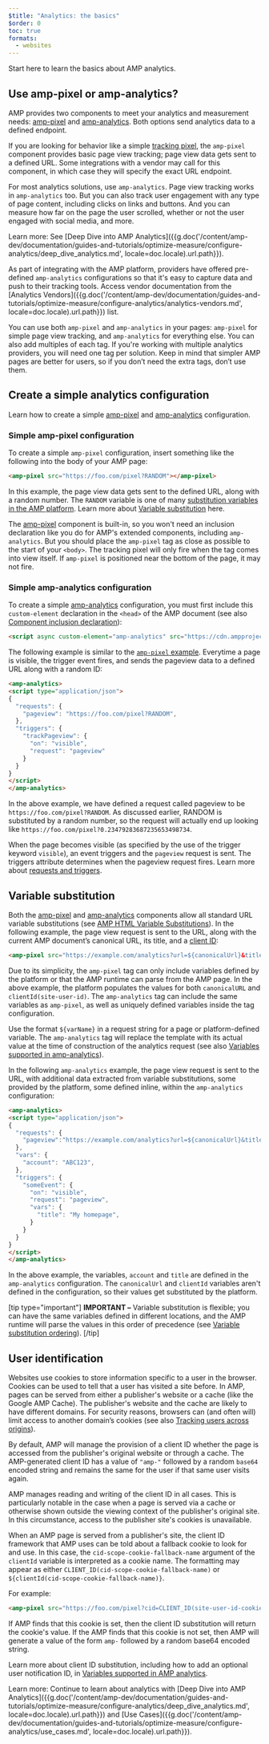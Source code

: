 ```yaml
---
$title: "Analytics: the basics"
$order: 0
toc: true
formats:
  - websites
---
```


Start here to learn the basics about AMP analytics.



## Use amp-pixel or amp-analytics?

AMP provides two components to meet your analytics and measurement needs:
[amp-pixel](/docs/reference/components/amp-pixel.html) and
[amp-analytics](/docs/reference/components/amp-analytics.html).
Both options send analytics data to a defined endpoint.

If you are looking for behavior like a simple
[tracking pixel](https://en.wikipedia.org/wiki/Web_beacon#Implementation),
the `amp-pixel` component provides basic page view tracking;
page view data gets sent to a defined URL.
Some integrations with a vendor may call for this component,
in which case they will specify the exact URL endpoint.

For most analytics solutions, use `amp-analytics`.
Page view tracking works in `amp-analytics` too.
But you can also track user engagement with any type of page content,
including clicks on links and buttons.
And you can measure how far on the page the user scrolled,
whether or not the user engaged with social media, and more.

Learn more: See [Deep Dive into AMP Analytics]({{g.doc('/content/amp-dev/documentation/guides-and-tutorials/optimize-measure/configure-analytics/deep_dive_analytics.md', locale=doc.locale).url.path}}).

As part of integrating with the AMP platform,
providers have offered pre-defined `amp-analytics` configurations
so that it's easy to capture data and push to their tracking tools.
Access vendor documentation from the
[Analytics Vendors]({{g.doc('/content/amp-dev/documentation/guides-and-tutorials/optimize-measure/configure-analytics/analytics-vendors.md', locale=doc.locale).url.path}}) list.

You can use both `amp-pixel` and `amp-analytics` in your pages:
`amp-pixel` for simple page view tracking,
and `amp-analytics` for everything else.
You can also add multiples of each tag.
If you're working with multiple analytics providers,
you will need one tag per solution.
Keep in mind that simpler AMP pages are better for users,
so if you don’t need the extra tags, don’t use them.

## Create a simple analytics configuration

Learn how to create a simple [amp-pixel](/docs/reference/components/amp-pixel.html) and [amp-analytics](/docs/reference/components/amp-analytics.html) configuration.

### Simple amp-pixel configuration

To create a simple `amp-pixel` configuration,
insert something like the following into the body of your AMP page:

```html
<amp-pixel src="https://foo.com/pixel?RANDOM"></amp-pixel>
```

In this example,
the page view data gets sent to the defined URL, along with a random number.
The `RANDOM` variable is one of many
[substitution variables in the AMP platform](https://github.com/ampproject/amphtml/blob/master/spec/amp-var-substitutions.md).
Learn more about
[Variable substitution](/docs/analytics/analytics_basics.html#variable-substitution) here.

The [amp-pixel](/docs/reference/components/amp-pixel.html)
component is built-in,
so you won't need an inclusion declaration like you do
for AMP's extended components, including `amp-analytics`.
But you should place the `amp-pixel` tag as close as possible
to the start of your `<body>`.
The tracking pixel will only fire when the tag comes into view itself.
If `amp-pixel` is positioned near the bottom of the page,
it may not fire.

### Simple amp-analytics configuration

To create a simple
[amp-analytics](/docs/reference/components/amp-analytics.html) configuration,
you must first include this `custom-element` declaration
in the `<head>` of the AMP document (see also
[Component inclusion declaration](/docs/reference/components.html)):

```html
<script async custom-element="amp-analytics" src="https://cdn.ampproject.org/v0/amp-analytics-0.1.js"></script>
```

The following example is similar to the [`amp-pixel` example](/docs/analytics/analytics_basics.html#simple-amp-pixel-configuration).
Everytime a page is visible,
the trigger event fires, and
sends the pageview data to a defined URL along with a random ID:

```html
<amp-analytics>
<script type="application/json">
{
  "requests": {
    "pageview": "https://foo.com/pixel?RANDOM",
  },
  "triggers": {
    "trackPageview": {
      "on": "visible",
      "request": "pageview"
    }
  }
}
</script>
</amp-analytics>
```

In the above example, we have defined a request called pageview to be `https://foo.com/pixel?RANDOM`. As discussed earlier, RANDOM is substituted by a random number, so the request will actually end up looking like `https://foo.com/pixel?0.23479283687235653498734`.

When the page becomes visible
(as specified by the use of the trigger keyword `visible`),
an event triggers and the `pageview` request is sent.
The triggers attribute determines when the pageview request fires.
Learn more about [requests and triggers](/docs/analytics/deep_dive_analytics.html#requests,-triggers-&-transports).

## Variable substitution

Both the [amp-pixel](/docs/reference/components/amp-pixel.html) and
[amp-analytics](/docs/reference/components/amp-analytics.html) components
allow all standard URL variable substitutions (see
[AMP HTML Variable Substitutions](https://github.com/ampproject/amphtml/blob/master/spec/amp-var-substitutions.md)).
In the following example,
the page view request is sent to the URL,
along with the current AMP document’s canonical URL, its title, and a
[client ID](/docs/analytics/analytics_basics.html#user-identification):

```html
<amp-pixel src="https://example.com/analytics?url=${canonicalUrl}&title=${title}&clientId=${clientId(site-user-id)}"></amp-pixel>
```

Due to its simplicity,
the `amp-pixel` tag can only include variables defined by the platform
or that the AMP runtime can parse from the AMP page.
In the above example,
the platform populates the values for both
`canonicalURL` and `clientId(site-user-id)`.
The `amp-analytics` tag can include the same variables as `amp-pixel`,
as well as uniquely defined variables inside the tag configuration.

Use the format `${varName}` in a request string for a page
or platform-defined variable.
The `amp-analytics` tag will replace the template with its actual value
at the time of construction of the analytics request (see also
[Variables supported in amp-analytics](https://github.com/ampproject/amphtml/blob/master/extensions/amp-analytics/analytics-vars.md)).

In the following `amp-analytics` example,
the page view request is sent to the URL,
with additional data extracted from variable substitutions,
some provided by the platform,
some defined inline,
within the `amp-analytics` configuration:

```html
<amp-analytics>
<script type="application/json">
{
  "requests": {
    "pageview":"https://example.com/analytics?url=${canonicalUrl}&title=${title}&acct=${account}&clientId=${clientId(site-user-id)}",
  },
  "vars": {
    "account": "ABC123",
  },
  "triggers": {
    "someEvent": {
      "on": "visible",
      "request": "pageview",
      "vars": {
        "title": "My homepage",
      }
    }
  }
}
</script>
</amp-analytics>
```

In the above example,
the variables, `account` and `title` are defined
in the `amp-analytics` configuration.
The `canonicalUrl` and `clientId` variables aren't defined in the configuration,
so their values get substituted by the platform.

[tip type="important"]
**IMPORTANT –** Variable substitution is flexible; you can have the same variables defined in different locations, and the AMP runtime will parse the values in this order of precedence (see [Variable substitution ordering](/docs/analytics/deep_dive_analytics.html#variable-substitution-ordering)).
[/tip]

## User identification

Websites use cookies to store information specific to a user in the browser.
Cookies can be used to tell that a user has visited a site before.
In AMP,
pages can be served from either a publisher's website or a cache
(like the Google AMP Cache).
The publisher's website and the cache are likely to have different domains.
For security reasons,
browsers can (and often will) limit access to another domain’s cookies
(see also
[Tracking users across origins](https://github.com/ampproject/amphtml/blob/master/spec/amp-managing-user-state.md)).

By default,
AMP will manage the provision of a client ID whether the page is accessed from the publisher's original website or through a cache.
The AMP-generated client ID has a value of `"amp-"`
followed by a random `base64` encoded string and remains the same
for the user if that same user visits again.

AMP manages reading and writing of the client ID in all cases.
This is particularly notable in the case when a page is served
via a cache or otherwise shown outside the viewing context
of the publisher's original site.
In this circumstance, access to the publisher site's cookies is unavailable.

When an AMP page is served from a publisher's site,
the client ID framework that AMP uses can be told about a fallback cookie
to look for and use.
In this case,
the `cid-scope-cookie-fallback-name` argument of the `clientId` variable
is interpreted as a cookie name.
The formatting may appear as either
`CLIENT_ID(cid-scope-cookie-fallback-name)` or
`${clientId(cid-scope-cookie-fallback-name)}`.

For example:

```html
<amp-pixel src="https://foo.com/pixel?cid=CLIENT_ID(site-user-id-cookie-fallback-name)"></amp-pixel>
```

If AMP finds that this cookie is set,
then the client ID substitution will return the cookie's value.
If the AMP finds that this cookie is not set,
then AMP will generate a value of the form `amp-` followed
by a random base64 encoded string.

Learn more about client ID substitution,
including how to add an optional user notification ID, in
[Variables supported in AMP analytics](https://github.com/ampproject/amphtml/blob/master/extensions/amp-analytics/analytics-vars.md).

Learn more: Continue to learn about analytics with [Deep Dive into AMP Analytics]({{g.doc('/content/amp-dev/documentation/guides-and-tutorials/optimize-measure/configure-analytics/deep_dive_analytics.md', locale=doc.locale).url.path}}) and [Use Cases]({{g.doc('/content/amp-dev/documentation/guides-and-tutorials/optimize-measure/configure-analytics/use_cases.md', locale=doc.locale).url.path}}).
